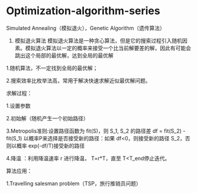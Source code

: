 # Optimization-algorithm-series
Simulated Annealing（模拟退火），Genetic Algorithm（遗传算法）


1. 模拟退火算法
模拟退火算法是一种贪心算法，但是它的搜索过程引入随机因素。模拟退火算法以一定的概率来接受一个比当前解要差的解，因此有可能会跳出这个局部的最优解，达到全局的最优解

1.随机算法，不一定找到全局的最优解；

2.搜索效率比枚举法高，常用于解决快速求解近似最优解问题。

求解过程：

1.设置参数

2.初始解（随机产生一个初始路径）

3.Metropolis准则:设置路径函数为 fit(S)，则 S_1, S_2 的路径差 df = fit(S_2) - fit(S_1)
   以概率P来选择是否接受新的路径：如果 df<0，则接受新的路径 S_2，否则以概率 exp(-df/T)接受新的路径
   
4.降温 ：利用降温速率 r 进行降温， T=r*T，直至 T<T_end停止迭代。

算法应用：

1.Travelling salesman problem（TSP，旅行推销员问题）


